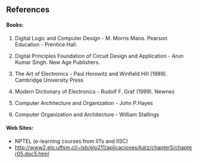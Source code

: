 ## References

#### Books:

1. Digital Logic and Computer Design - M. Morris Mano. Pearson Education - Prentice Hall.

2. Digital Principles Foundation of Circuit Design and Application - Arun Kumar Singh. New Age Publishers.

3. The Art of Electronics - Paul Horowitz and Winfield Hill (1989). Cambridge University Press

4. Modern Dictionary of Electronics - Rudolf F. Graf (1999). Newnes

5. Computer Architecture and Organization - John P.Hayes

6. Computer Organization and Architecture - William Stallings

#### Web Sites:

- NPTEL (e-learning courses from IITs and IISC)
- http://www2.elo.utfsm.cl/~lsb/elo211/aplicaciones/katz/chapter5/chapter05.doc5.html